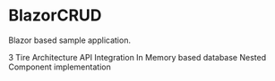 # BlazorCRUD


Blazor based sample application. 

3 Tire Architecture 
API Integration 
In Memory based database 
Nested Component implementation 


